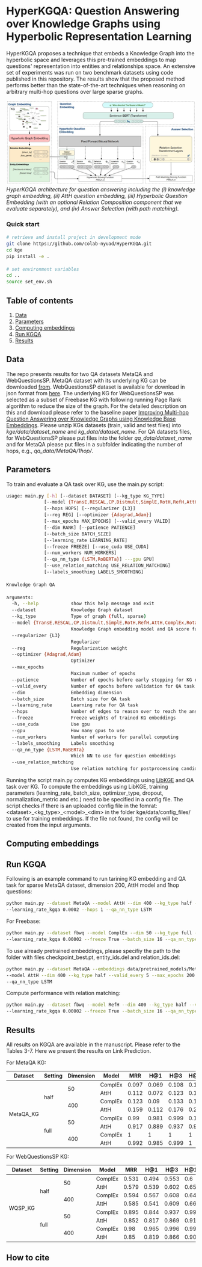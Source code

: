 # HyperKGQA: Question Answering over Knowledge Graphs using Hyperbolic Representation Learning

HyperKGQA proposes a technique that embeds a Knowledge Graph into the hyperbolic space  and  leverages  this  pre-trained  embeddings  to  map  questions' representation  into entities  and  relationships  space. An extensive set of experiments was run on two benchmark datasets using code published in this repository. The results show that the proposed  method  performs  better  than the state-of-the-art techniques when reasoning on arbitrary multi-hop questions over large sparse graphs.

![](architecture.jpg "Overall architecture")
*HyperKGQA architecture for question answering including the (i) knowledge graph embedding, (ii) AttH question embedding, (iii) Hyperbolic Question Embedding (with an optional Relation Composition component that we evaluate separately), and (iv) Answer Selection (with path matching).*

### Quick start
```sh
# retrieve and install project in development mode
git clone https://github.com/colab-nyuad/HyperKGQA.git
cd kge
pip install -e .

# set environment variables
cd ..
source set_env.sh
```

## Table of contents
1. [Data](#data)
2. [Parameters](#usage)
3. [Computing embeddings](#emb)
4. [Run KGQA](#kgqa)
5. [Results](#results)

## Data <a name="data"></a>

The repo presents results for two QA datasets MetaQA and WebQuestionsSP. MetaQA dataset with its underlying KG can be downloaded [from](https://github.com/yuyuz/MetaQA). WebQuestionsSP dataset is available for download in json format from [here](https://www.microsoft.com/en-us/download/details.aspx?id=52763). The underlying KG for WebQuestionsSP was selected as a subset of Freebase KG with following running Page Rank algorithm to reduce the size of the graph. For the detailed description on this and download please refer to the baseline paper [Improving Multi-hop Question Answering over Knowledge Graphs using Knowledge Base Embeddings](https://www.aclweb.org/anthology/2020.acl-main.412/). Please unzip KGs datasets (train, valid and test files) into <em>kge/data/dataset_name</em> and <em>kg_data/dataset_name</em>. For QA datasets files, for WebQuestionsSP please put files into the folder <em>qa_data/dataset_name</em> and for MetaQA please put files in a subfolder indicating the number of hops, e.g., <em>qa_data/MetaQA/1hop/</em>.

## Parameters <a name="usage"></a>
To train and evaluate a QA task over KG, use the main.py script:

```sh
usage: main.py [-h] [--dataset DATASET] [--kg_type KG_TYPE]
              [--model {TransE,RESCAL,CP,Distmult,SimplE,RotH,RefH,AttH,ComplEx,RotatE}]
              [--hops HOPS] [--regularizer {L3}] 
              [--reg REG] [--optimizer {Adagrad,Adam}]
              [--max_epochs MAX_EPOCHS] [--valid_every VALID]
              [--dim RANK] [--patience PATIENCE]
              [--batch_size BATCH_SIZE]
              [--learning_rate LEARNING_RATE]
              [--freeze FREEZE] [--use_cuda USE_CUDA]
              [--num_workers NUM_WORKERS]
              [--qa_nn_type {LSTM,RoBERTa}] ---gpu GPU]
              [--use_relation_matching USE_RELATION_MATCHING]
              [--labels_smoothing LABELS_SMOOTHING]
 
Knowledge Graph QA

arguments:
  -h, --help            show this help message and exit
  --dataset             Knowledge Graph dataset
  --kg_type             Type of graph (full, sparse)
  --model {TransE,RESCAL,CP,Distmult,SimplE,RotH,RefH,AttH,ComplEx,RotatE}
                        Knowledge Graph embedding model and QA score function
  --regularizer {L3}
                        Regularizer
  --reg                 Regularization weight
  --optimizer {Adagrad,Adam}
                        Optimizer
  --max_epochs
                        Maximum number of epochs
  --patience            Number of epochs before early stopping for KG embeddings
  --valid_every         Number of epochs before validation for QA task
  --dim                 Embedding dimension
  --batch_size          Batch size for QA task 
  --learning_rate       Learning rate for QA task
  --hops                Number of edges to reason over to reach the answer 
  --freeze              Freeze weights of trained KG embeddings
  --use_cuda            Use gpu
  --gpu                 How many gpus to use
  --num_workers         Number of workers for parallel computing 
  --labels_smoothing    Labels smoothing
  --qa_nn_type {LSTM,RoBERTa}
                        Which NN to use for question embeddings
  --use_relation_matching 
                        Use relation matching for postprocessing candidates in QA task
```

Running the script main.py computes KG embeddings using [LibKGE](https://github.com/uma-pi1/kge) and QA task over KG. To compute the embeddings using LibKGE, training parameters (learning_rate, batch_size, optimizer_type, dropout, normalization_metric and etc.) need to be specified in a config file. The script checks if there is an uploaded config file in the fomrat: \<dataset\>\_\<kg_type\>\_\<model\>\_\<dim\> in the folder kge/data/config_files/<dataset> to use for training embeddings. If the file not found, the config will be created from the input arguments. 

## Computing embeddings <a name="emb"></a>

## Run KGQA <a name="kgqa"></a>


Following is an example command to run tarining KG embedding and QA task for sparse MetaQA dataset, dimension 200, AttH model and 1hop questions: 

```sh
python main.py --dataset MetaQA --model AttH --dim 400 --kg_type half --valid_every 5 --max_epochs 200 \
--learning_rate_kgqa 0.0002 --hops 1 --qa_nn_type LSTM
```

For Freebase:
```sh
python main.py --dataset fbwq --model ComplEx --dim 50 --kg_type full --valid_every 10 --max_epochs 200 \
--learning_rate_kgqa 0.00002 --freeze True --batch_size 16 --qa_nn_type RoBERTa
```
  
To use already pretrained embeddings, please specifiy the path to the folder with files checkpoint_best.pt, entity_ids.del and relation_ids.del:

```sh
python main.py --dataset MetaQA --embeddings data/pretrained_models/MetaQA/AttH_MetaQA_half_400/ \
--model AttH --dim 400 --kg_type half --valid_every 5 --max_epochs 200 --learning_rate_kgqa 0.0002 --hops 3 \
--qa_nn_type LSTM
```
  
Compute performance with relation matching:
```sh
python main.py --dataset fbwq --model RefH --dim 400 --kg_type half --valid_every 10 --max_epochs 200 \
--learning_rate_kgqa 0.00002 --freeze True --batch_size 16 --qa_nn_type RoBERTa --use_relation_matching True
```
  
## Results <a name="results"></a>
All results on KGQA are available in the manuscript. Please refer to the Tables 3-7. Here we present the results on Link Prediction.

For MetaQA KG:
<table>
    <thead>
        <tr>
            <th>Dataset</th>
            <th>Setting</th>
            <th>Dimension</th>
            <th>Model</th>	
            <th>MRR</th>	
            <th>H@1</th>	
            <th>H@3</th>
            <th>H@10</th>
        </tr>
    </thead>
    <tbody>
        <tr>
            <td rowspan=8>MetaQA_KG</td>
            <td rowspan=4>half</td>
            <td rowspan=2>50</td>
            <td>ComplEx	</td>
            <td>0.097</td>	
            <td>0.069</td>	
            <td>0.108</td>
            <td>0.148</td>
        </tr>
        <tr>
          <td>AttH</td>	
          <td>0.112</td>
          <td>0.072</td>	
          <td>0.123</td>
          <td>0.187</td>
        </tr>
        <tr>
            <td rowspan=2>400</td>
            <td>ComplEx	</td>
            <td>0.123</td>	
            <td>0.09</td>	
            <td>0.133</td>
            <td>0.185</td>
        </tr>
        <tr>
          <td>AttH</td>	
          <td>0.159</td>
          <td>0.112</td>	
          <td>0.176</td>
          <td>0.249</td>
        </tr>
        <tr>
            <td rowspan=4>full</td>
            <td rowspan=2>50</td>
            <td>ComplEx	</td>
            <td>0.99</td>	
            <td>0.981</td>	
            <td>0.999</td>
            <td>0.1</td>
        </tr>
          <td>AttH</td>	
          <td>0.917</td>
          <td>0.889</td>	
          <td>0.937</td>
          <td>0.96</td>
        </tr>
          <tr>
            <td rowspan=2>400</td>
            <td>ComplEx	</td>
            <td>1</td>	
            <td>1</td>	
            <td>1</td>
            <td>1</td>
        </tr>
          <td>AttH</td>	
          <td>0.992</td>
          <td>0.985</td>	
          <td>0.999</td>
          <td>1</td>
        </tr>
    </tbody>
</table>

For WebQuestionsSP KG:
<table>
    <thead>
        <tr>
            <th>Dataset</th>
            <th>Setting</th>
            <th>Dimension</th>
            <th>Model</th>	
            <th>MRR</th>	
            <th>H@1</th>	
            <th>H@3</th>
            <th>H@10</th>
        </tr>
    </thead>
    <tbody>
        <tr>
            <td rowspan=8>WQSP_KG</td>
            <td rowspan=4>half</td>
            <td rowspan=2>50</td>
            <td>ComplEx	</td>
            <td>0.531</td>	
            <td>0.494</td>	
            <td>0.553</td>
            <td>0.6</td>
        </tr>
        <tr>
          <td>AttH</td>	
          <td>0.579</td>
          <td>0.539</td>	
          <td>0.602</td>
          <td>0.651</td>
        </tr>
        <tr>
            <td rowspan=2>400</td>
            <td>ComplEx	</td>
            <td>0.594</td>	
            <td>0.567</td>	
            <td>0.608</td>
            <td>0.646</td>
        </tr>
        <tr>
          <td>AttH</td>	
          <td>0.585</td>
          <td>0.541</td>	
          <td>0.609</td>
          <td>0.663</td>
        </tr>
        <tr>
            <td rowspan=4>full</td>
            <td rowspan=2>50</td>
            <td>ComplEx	</td>
            <td>0.895</td>	
            <td>0.844</td>	
            <td>0.937</td>
            <td>0.992</td>
        </tr>
          <td>AttH</td>	
          <td>0.852</td>
          <td>0.817</td>	
          <td>0.869</td>
          <td>0.918</td>
        </tr>
          <tr>
            <td rowspan=2>400</td>
            <td>ComplEx	</td>
            <td>0.98</td>	
            <td>0.965</td>	
            <td>0.996</td>
            <td>0.999</td>
        </tr>
          <td>AttH</td>	
          <td>0.85</td>
          <td>0.819</td>	
          <td>0.866</td>
          <td>0.908</td>
        </tr>
    </tbody>
</table>

## How to cite
